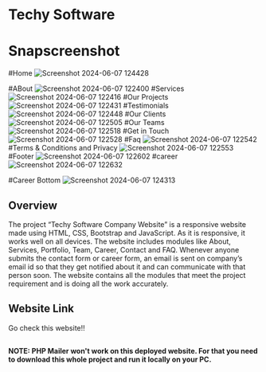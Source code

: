 # Techy Software
# Snapscreenshot
#Home
![Screenshot 2024-06-07 124428](https://github.com/gowthaamaneswar/TechySoftware/assets/101704394/41bd95dc-1909-4d6a-961d-3ecb4cce6a53)

#ABout
![Screenshot 2024-06-07 122400](https://github.com/gowthaamaneswar/TechySoftware/assets/101704394/5e88b331-c5bf-4622-a4fe-56bd42ef56d0)
#Services
![Screenshot 2024-06-07 122416](https://github.com/gowthaamaneswar/TechySoftware/assets/101704394/8a222f6f-3af9-4664-9d7b-569cecf4a504)
#Our Projects
![Screenshot 2024-06-07 122431](https://github.com/gowthaamaneswar/TechySoftware/assets/101704394/5267828c-17c5-43cc-b4f6-342528fee4f1)
#Testimonials
![Screenshot 2024-06-07 122448](https://github.com/gowthaamaneswar/TechySoftware/assets/101704394/142f08fe-f452-4b6b-b524-5e5c2b789cc9)
#Our Clients
![Screenshot 2024-06-07 122505](https://github.com/gowthaamaneswar/TechySoftware/assets/101704394/08ec183f-87fd-47a6-8545-c321948b2dfd)
#Our Teams
![Screenshot 2024-06-07 122518](https://github.com/gowthaamaneswar/TechySoftware/assets/101704394/36201ed3-a477-4a9e-b6f2-7e18727a3868)
#Get in Touch
![Screenshot 2024-06-07 122528](https://github.com/gowthaamaneswar/TechySoftware/assets/101704394/14fd2fde-a955-41a3-ac00-816e441e4e5d)
#Faq
![Screenshot 2024-06-07 122542](https://github.com/gowthaamaneswar/TechySoftware/assets/101704394/df4e0183-7fb9-4d1a-9864-82aed01f3a1e)
#Terms & Conditions and Privacy
![Screenshot 2024-06-07 122553](https://github.com/gowthaamaneswar/TechySoftware/assets/101704394/96bcc9c1-1375-487c-bb6b-b71584102212)
#Footer
![Screenshot 2024-06-07 122602](https://github.com/gowthaamaneswar/TechySoftware/assets/101704394/62c08c27-0f80-4de9-8f27-e9d2df9a56c7)
#career
![Screenshot 2024-06-07 122632](https://github.com/gowthaamaneswar/TechySoftware/assets/101704394/52b57bda-95e1-4999-84a8-26db9478c670)

#Career Bottom
![Screenshot 2024-06-07 124313](https://github.com/gowthaamaneswar/TechySoftware/assets/101704394/1a53c7d6-e4f0-4e7f-b8a0-aad543439e25)

## Overview

The project “Techy Software Company Website” is a responsive website made using HTML, CSS, Bootstrap and JavaScript. As it is responsive, it works well on all devices. The website includes modules like About, Services, Portfolio, Team, Career, Contact and FAQ. Whenever anyone submits the contact form or career form, an email is sent on company’s email id so that they get notified about it and can communicate with that person soon. The website contains all the modules that meet the project requirement and is doing all the work accurately.

## Website Link

Go check this website!!


##

__NOTE: PHP Mailer won't work on this deployed website. For that you need to download this whole project and run it locally on your PC.__
